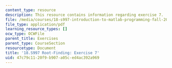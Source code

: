 ```yaml
---
content_type: resource
description: This resource contains information regarding exercise 7.
file: /media/courses/18-s997-introduction-to-matlab-programming-fall-2011/47c79c1120f9b907a05ced4ac392a969_MIT18_S997F11_Exercise_7.pdf
file_type: application/pdf
learning_resource_types: []
ocw_type: OCWFile
parent_title: Exercises
parent_type: CourseSection
resourcetype: Document
title: '18.S997 Root-Finding: Exercise 7'
uid: 47c79c11-20f9-b907-a05c-ed4ac392a969
---
```

